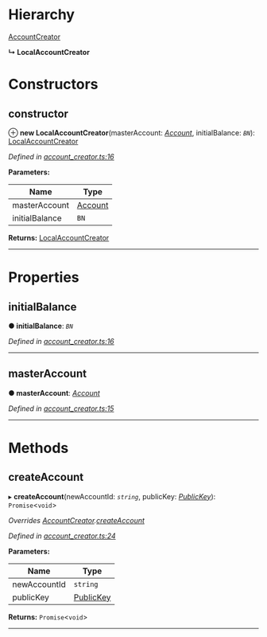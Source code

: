 

# Hierarchy

 [AccountCreator](_account_creator_.accountcreator.md)

**↳ LocalAccountCreator**

# Constructors

<a id="constructor"></a>

##  constructor

⊕ **new LocalAccountCreator**(masterAccount: *[Account](_account_.account.md)*, initialBalance: *`BN`*): [LocalAccountCreator](_account_creator_.localaccountcreator.md)

*Defined in [account_creator.ts:16](https://github.com/nearprotocol/nearlib/blob/fb0e31a/src.ts/account_creator.ts#L16)*

**Parameters:**

| Name | Type |
| ------ | ------ |
| masterAccount | [Account](_account_.account.md) |
| initialBalance | `BN` |

**Returns:** [LocalAccountCreator](_account_creator_.localaccountcreator.md)

___

# Properties

<a id="initialbalance"></a>

##  initialBalance

**● initialBalance**: *`BN`*

*Defined in [account_creator.ts:16](https://github.com/nearprotocol/nearlib/blob/fb0e31a/src.ts/account_creator.ts#L16)*

___
<a id="masteraccount"></a>

##  masterAccount

**● masterAccount**: *[Account](_account_.account.md)*

*Defined in [account_creator.ts:15](https://github.com/nearprotocol/nearlib/blob/fb0e31a/src.ts/account_creator.ts#L15)*

___

# Methods

<a id="createaccount"></a>

##  createAccount

▸ **createAccount**(newAccountId: *`string`*, publicKey: *[PublicKey](_utils_key_pair_.publickey.md)*): `Promise`<`void`>

*Overrides [AccountCreator](_account_creator_.accountcreator.md).[createAccount](_account_creator_.accountcreator.md#createaccount)*

*Defined in [account_creator.ts:24](https://github.com/nearprotocol/nearlib/blob/fb0e31a/src.ts/account_creator.ts#L24)*

**Parameters:**

| Name | Type |
| ------ | ------ |
| newAccountId | `string` |
| publicKey | [PublicKey](_utils_key_pair_.publickey.md) |

**Returns:** `Promise`<`void`>

___

